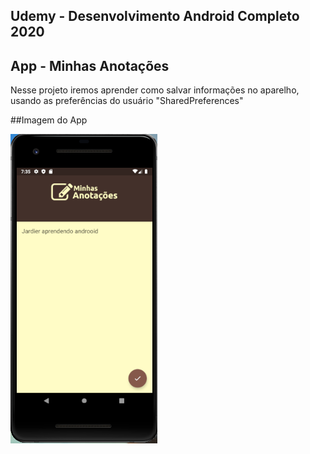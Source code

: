 ## Udemy - Desenvolvimento Android Completo 2020
## App - Minhas Anotações

Nesse projeto iremos aprender como salvar informações no aparelho, usando as preferências do usuário "SharedPreferences"

##Imagem do App

![Imagem APP](https://github.com/Jardier/minhas-anotacoes/blob/master/app/src/main/res/drawable/imagem_app.png)
